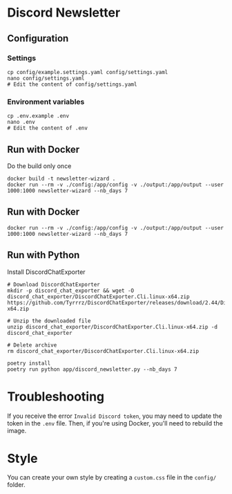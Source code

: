 # Discord Newsletter

## Configuration

### Settings
```shell
cp config/example.settings.yaml config/settings.yaml
nano config/settings.yaml
# Edit the content of config/settings.yaml
```

### Environment variables
```shell
cp .env.example .env
nano .env
# Edit the content of .env
```

## Run with Docker

Do the build only once
```shell
docker build -t newsletter-wizard .
docker run --rm -v ./config:/app/config -v ./output:/app/output --user 1000:1000 newsletter-wizard --nb_days 7
```

## Run with Docker
    
```shell
docker run --rm -v ./config:/app/config -v ./output:/app/output --user 1000:1000 newsletter-wizard --nb_days 7
```

## Run with Python

Install DiscordChatExporter
```shell
# Download DiscordChatExporter
mkdir -p discord_chat_exporter && wget -O discord_chat_exporter/DiscordChatExporter.Cli.linux-x64.zip https://github.com/Tyrrrz/DiscordChatExporter/releases/download/2.44/DiscordChatExporter.Cli.linux-x64.zip

# Unzip the downloaded file
unzip discord_chat_exporter/DiscordChatExporter.Cli.linux-x64.zip -d discord_chat_exporter

# Delete archive
rm discord_chat_exporter/DiscordChatExporter.Cli.linux-x64.zip
```

```shell
poetry install
poetry run python app/discord_newsletter.py --nb_days 7
```

# Troubleshooting

If you receive the error `Invalid Discord token`, you may need to update the token in the `.env` file.
Then, if you're using Docker, you'll need to rebuild the image.

# Style

You can create your own style by creating a `custom.css` file in the `config/` folder.